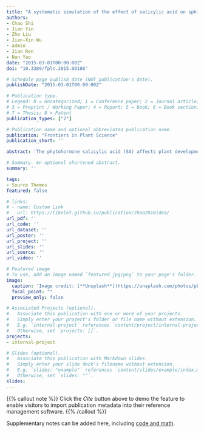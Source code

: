 ```yaml
---
title: "A systematic simulation of the effect of salicylic acid on sphingolipid metabolism"
authors:
- Chao Shi
- Jian Yin
- Zhe Liu
- Jian-Xin Wu
- admin
- Jian Ren
- Nan Yao
date: "2015-03-01T00:00:00Z"
doi: "10.3389/fpls.2015.00186"

# Schedule page publish date (NOT publication's date).
publishDate: "2015-03-01T00:00:00Z"

# Publication type.
# Legend: 0 = Uncategorized; 1 = Conference paper; 2 = Journal article;
# 3 = Preprint / Working Paper; 4 = Report; 5 = Book; 6 = Book section;
# 7 = Thesis; 8 = Patent
publication_types: ["2"]

# Publication name and optional abbreviated publication name.
publication: "Frontiers in Plant Science"
publication_short: ''

abstract: 'The phytohormone salicylic acid (SA) affects plant development and defense responses. Recent studies revealed that SA also participates in the regulation of sphingolipid metabolism, but the details of this regulation remain to beexplored. Here, we use in silico Flux Balance Analysis (FBA) with published microarray data to construct a whole-cell simulation model, including 23 pathways, 259 reactions, and 172 metabolites, to predict the alterations in flux of major sphingolipid species after treatment with exogenous SA. This model predicts significant changes in fluxes of certain sphingolipid species after SA treatment, changes that likely trigger downstream physiological and phenotypic effects. To validate the simulation, we used 15N-labeled metabolic turnover analysis to measure sphingolipid contents and turnover rate in Arabidopsis thaliana seedlings treated with SA or the SA analog benzothiadiazole (BTH). The results show that both SA and BTH affect sphingolipid metabolism, altering the concentrations of certain species and also changing the optimal flux distribution and turnover rate of sphingolipids. Our strategy allows us to estimate sphingolipid fluxes on a short time scale and gives us a systemic view of the effect of SA on sphingolipid homeostasis.'

# Summary. An optional shortened abstract.
summary: ''

tags:
- Source Themes
featured: false

# links:
# - name: Custom Link
#   url: https://likelet.github.io/publication/zhao2018idea/
url_pdf: ''
url_code: ''
url_dataset: ''
url_poster: ''
url_project: ''
url_slides: ''
url_source: ''
url_video: ''

# Featured image
# To use, add an image named `featured.jpg/png` to your page's folder. 
image:
  caption: 'Image credit: [**Unsplash**](https://unsplash.com/photos/pLCdAaMFLTE)'
  focal_point: ""
  preview_only: false

# Associated Projects (optional).
#   Associate this publication with one or more of your projects.
#   Simply enter your project's folder or file name without extension.
#   E.g. `internal-project` references `content/project/internal-project/index.md`.
#   Otherwise, set `projects: []`.
projects:
- internal-project

# Slides (optional).
#   Associate this publication with Markdown slides.
#   Simply enter your slide deck's filename without extension.
#   E.g. `slides: "example"` references `content/slides/example/index.md`.
#   Otherwise, set `slides: ""`.
slides:
---
```


{{% callout note %}}
Click the *Cite* button above to demo the feature to enable visitors to import publication metadata into their reference management software.
{{% /callout %}}

Supplementary notes can be added here, including [code and math](https://sourcethemes.com/academic/docs/writing-markdown-latex/).
